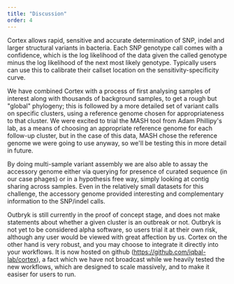 ```yaml
---
title: "Discussion"
order: 4
---
```


Cortex allows rapid, sensitive and accurate determination of SNP, indel and larger structural variants in bacteria. Each SNP genotype call comes with a confidence, which is the log likelihood of the data given the called genotype minus the log likelihood of the next most likely genotype. Typically users can use this to calibrate their callset location on the sensitivity-specificity curve.

We have combined Cortex with a process of first analysing samples of interest along with thousands of background samples, to get a rough but "global" phylogeny; this is followed by a more detailed set of variant calls on specific clusters, using a reference genome chosen for appropriateness to that cluster.  We were excited to trial the MASH tool from Adam Phillipy's lab, as a means of choosing an appropriate reference genome for each follow-up cluster, but in the case of this data, MASH chose the reference genome we were going to use anyway, so we'll be testing this in more detail in future. 

By doing multi-sample variant assembly we are also able to assay the accessory genome either via querying for presence of curated sequence (in our case phages) or in a hypothesis free way, simply looking at contig sharing across samples. Even in the relatively small datasets for this challenge, the accessory genome provided interesting and complementary information to the SNP/indel calls.

Outbryk is still currently in the proof of concept stage, and does not make statements about whether a given cluster is an outbreak or not. Outbryk is not yet to be considered alpha software, so users trial it at their own risk, although any user would be viewed with great affection by us. Cortex on the other hand is very robust, and you may choose to integrate it directly into your workflows. It is now hosted on github (https://github.com/iqbal-lab/cortex), a fact which we have not broadcast while we heavily tested the new workflows, which are designed to scale massively, and to make it easiser for users to run. 